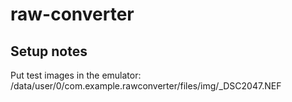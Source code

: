 # raw-converter

## Setup notes

Put test images in the emulator:
/data/user/0/com.example.rawconverter/files/img/_DSC2047.NEF